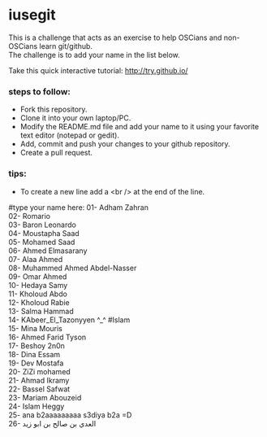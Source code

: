 # iusegit

This is a challenge that acts as an exercise to help OSCians and non-OSCians learn git/github.<br/>
The challenge is to add your name in the list below.

Take this quick interactive tutorial: http://try.github.io/ <br/>

### steps to follow:
* Fork this repository.
* Clone it into your own laptop/PC.
* Modify the README.md file and add your name to it using your favorite text editor (notepad or gedit).
* Add, commit and push your changes to your github repository.
* Create a pull request.

### tips:

* To create a new line add a \<br /\> at the end of the line.

#type your name here:
01- Adham Zahran<br/>
02- Romario<br/>
03- Baron Leonardo<br/>
04- Moustapha Saad <br/>
05- Mohamed Saad<br/>
06- Ahmed Elmasarany <br/>
07- Alaa Ahmed <br/>
08- Muhammed Ahmed Abdel-Nasser <br/>
09- Omar Ahmed<br/>
10- Hedaya Samy<br/>
11- Kholoud Abdo<br/>
12- Kholoud Rabie<br/>
13- Salma Hammad<br/>
14- KAbeer_El_Tazonyyen ^_^ #Islam <br/>
15- Mina Mouris <br/>
16- Ahmed Farid Tyson <br/>
17- Beshoy 2n0n <br/>
18- Dina Essam <br/>
19- Dev Mostafa <br/>
20- ZiZi mohamed <br/>
21- Ahmad Ikramy <br/>
22- Bassel Safwat <br/>
23- Mariam Abouzeid <br/>
24- Islam Heggy <br/>
25- ana b2aaaaaaaaa s3diya b2a =D <br/>
26- العدي بن صالح بن ابو زيد<br/>

